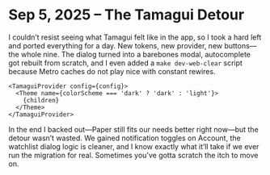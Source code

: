 # Sep 5, 2025 – The Tamagui Detour

I couldn’t resist seeing what Tamagui felt like in the app, so I took a hard left and ported everything for a day. New tokens, new provider, new buttons—the whole nine. The dialog turned into a barebones modal, autocomplete got rebuilt from scratch, and I even added a `make dev-web-clear` script because Metro caches do not play nice with constant rewires.

```tsx
<TamaguiProvider config={config}>
  <Theme name={colorScheme === 'dark' ? 'dark' : 'light'}>
    {children}
  </Theme>
</TamaguiProvider>
```

In the end I backed out—Paper still fits our needs better right now—but the detour wasn’t wasted. We gained notification toggles on Account, the watchlist dialog logic is cleaner, and I know exactly what it’ll take if we ever run the migration for real. Sometimes you’ve gotta scratch the itch to move on.

